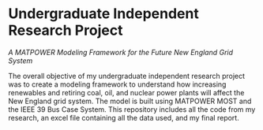 # Undergraduate Independent Research Project
<i>A MATPOWER Modeling Framework for the Future New England Grid System</i>

The overall objective of my undergraduate independent research project was to create a modeling framework to understand how increasing renewables and retiring coal, oil, and nuclear power plants will affect the New England grid system.  The model is built using MATPOWER MOST and the IEEE 39 Bus Case System.  This repository includes all the code from my research, an excel file containing all the data used, and my final report. 


